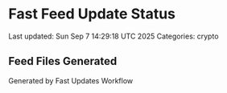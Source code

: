 # Fast Feed Update Status
Last updated: Sun Sep  7 14:29:18 UTC 2025
Categories: crypto

## Feed Files Generated

Generated by Fast Updates Workflow
